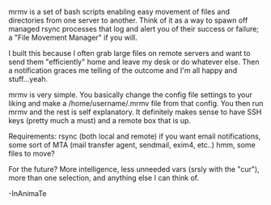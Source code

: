 mrmv is a set of bash scripts enabling easy movement of files and directories from one server to another. Think of it as a way to spawn off managed rsync 
processes that log and alert you of their success or failure; a "File Movement Manager" if you will.

I built this because I often grab large files on remote servers and want to send them "efficiently" home and leave my desk or do whatever else. 
Then a notification graces me telling of the outcome and I'm all happy and stuff...yeah.

mrmv is very simple. You basically change the config file settings to your liking and make a /home/username/.mrmv file from that config.
You then run mrmv and the rest is self explanatory. It definitely makes sense to have SSH keys (pretty much a must) and a remote box that is up.

Requirements:
rsync (both local and remote)
if you want email notifications, some sort of MTA (mail transfer agent, sendmail, exim4, etc..)
hmm, some files to move?

For the future? More intelligence, less unneeded vars (srsly with the "cur"), more than one selection, and anything else I can think of.

-InAnimaTe


